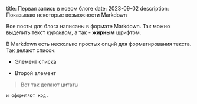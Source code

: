 title: Первая запись в новом блоге
date: 2023-09-02
description: Показываю некоторые возможности Markdown


Все посты для блога написаны в формате Markdown. Так можно выделить текст *курсивом*, а так - **жирным** шрифтом.

В Markdown есть несколько простых опций для форматирования текста. Так делают список:

* Элемент списка

* Второй элемент


> Вот так делают цитаты

    и оформляют код.
